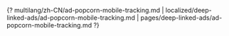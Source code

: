 {? multilang/zh-CN/ad-popcorn-mobile-tracking.md | localized/deep-linked-ads/ad-popcorn-mobile-tracking.md | pages/deep-linked-ads/ad-popcorn-mobile-tracking.md ?}
